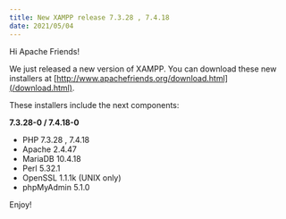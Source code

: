 ```yaml
---
title: New XAMPP release 7.3.28 , 7.4.18
date: 2021/05/04
---
```


Hi Apache Friends!

We just released a new version of XAMPP. You can download these new installers at [http://www.apachefriends.org/download.html](/download.html).

These installers include the next components:

**7.3.28-0 / 7.4.18-0**

- PHP 7.3.28 , 7.4.18
- Apache 2.4.47
- MariaDB 10.4.18
- Perl 5.32.1
- OpenSSL 1.1.1k (UNIX only)
- phpMyAdmin 5.1.0

Enjoy!
